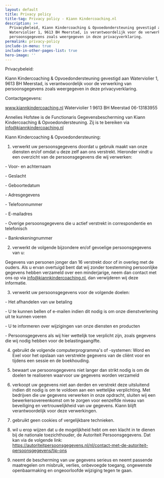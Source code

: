 ```yaml
---
layout: default
title: Privacy policy
title-tag: Privacy policy - Kiann Kindercoaching.nl
description: >+
  Privacybeleid, Kiann Kindercoaching & Opvoedondersteuning gevestigd aan
  Waterviolier 1, 9613 BH Meerstad, is verantwoordelijk voor de verwerking van
  persoonsgegevens zoals weergegeven in deze privacyverklaring.
permalink: privacy-policy
include-in-menu: true
include-in-other-pages-list: true
hero-image: ''
---
```

Privacybeleid:



Kiann Kindercoaching & Opvoedondersteuning gevestigd aan Waterviolier 1, 9613 BH Meerstad, is verantwoordelijk voor de verwerking van persoonsgegevens zoals weergegeven in deze privacyverklaring.



Contactgegevens:

www.kiannkindercoaching.nl Waterviolier 1 9613 BH Meerstad 06-13183955

Annelies Hofstee is de Functionaris Gegevensbescherming van Kiann Kindercoaching & Opvoedondersteuning. Zij is te bereiken via info@kiannkindercoaching.nl



Kiann Kindercoaching & Opvoedondersteuning:



1. verwerkt uw persoonsgegevens doordat u gebruik maakt van onze diensten en/of omdat u deze zelf aan ons verstrekt. Hieronder vindt u een overzicht van de persoonsgegevens die wij verwerken:

\- Voor- en achternaam

\- Geslacht

\- Geboortedatum

\- Adresgegevens

\- Telefoonnummer

\- E-mailadres

\- Overige persoonsgegevens die u actief verstrekt in correspondentie en telefonisch

\- Bankrekeningnummer

2.  verwerkt de volgende bijzondere en/of gevoelige persoonsgegevens van u:

Gegevens van personen jonger dan 16 verstrekt door of in overleg met de ouders. Als u ervan overtuigd bent dat wij zonder toestemming persoonlijke gegevens hebben verzameld over een minderjarige, neem dan contact met ons op via info@kiannkindercoaching.nl, dan verwijderen wij deze informatie.

3.  verwerkt uw persoonsgegevens voor de volgende doelen:

\- Het afhandelen van uw betaling

\- U te kunnen bellen of e-mailen indien dit nodig is om onze dienstverlening uit te kunnen voeren

\- U te informeren over wijzigingen van onze diensten en producten

\- Persoonsgegevens als wij hier wettelijk toe verplicht zijn, zoals gegevens die wij nodig hebben voor de belastingaangifte.

4.  gebruikt de volgende computerprogramma's of -systemen: Word en Exel voor het opslaan van verstrekte gegevens van de cliënt voor en tijdens een sessie en de boekhouding.  

5.  bewaart uw persoonsgegevens niet langer dan strikt nodig is om de doelen te realiseren waarvoor uw gegevens worden verzameld

6. verkoopt uw gegevens niet aan derden en verstrekt deze uitsluitend indien dit nodig is om te voldoen aan een wettelijke verplichting. Met bedrijven die uw gegevens verwerken in onze opdracht, sluiten wij een bewerkersovereenkomst om te zorgen voor eenzelfde niveau van beveiliging en vertrouwelijkheid van uw gegevens. Kiann blijft verantwoordelijk voor deze verwerkingen.

7. gebruikt geen cookies of vergelijkbare technieken.

8. wil u erop wijzen dat u de mogelijkheid hebt om een klacht in te dienen bij de nationale toezichthouder, de Autoriteit Persoonsgegevens. Dat kan via de volgende link: https://autoriteitpersoonsgegevens.nl/nl/contact-met-de-autoriteit-persoonsgegevens/tip-ons

9. neemt de bescherming van uw gegevens serieus en neemt passende maatregelen om misbruik, verlies, onbevoegde toegang, ongewenste openbaarmaking en ongeoorloofde wijziging tegen te gaan.
